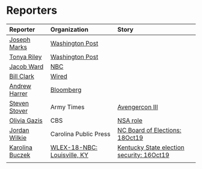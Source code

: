 # Reporters


Reporter | Organization | Story
:--- | :--- | :---
[Joseph Marks](https://www.washingtonpost.com/people/joseph-marks/) |[Washington Post]() |
[Tonya Riley](https://www.washingtonpost.com/people/tonya-riley/) |[Washington Post]() |
[Jacob Ward](https://twitter.com/byjacobward?lang=en)|[NBC]() |
[Bill Clark]() |[Wired]() |
[Andrew Harrer]()|[Bloomberg]() |
[Steven Stover]() |Army Times |[Avengercon III](https://www.army.mil/article/214354/avengercon_iii_the_hacker_training_event_for_todays_cyber_warrior)
[Olivia Gazis]() |CBS |[NSA role](https://www.cbsnews.com/news/the-nsa-prepares-to-defend-2020-elections-drawing-lessons-from-2018-midterms/)
[Jordan Wilkie](https://carolinapublicpress.org/author/jordan-wilkie/)   | Carolina Public Press  |[NC Board of Elections: 18Oct19](https://carolinapublicpress.org/29421/nc-board-of-elections-campaigns-to-earn-voter-trust-amid-changes/)
[Karolina Buczek ]()  | [WLEX-18-NBC: Louisville, KY]()  | [Kentucky State election security: 16Oct19](https://www.lex18.com/news/experts-weigh-in-on-kentucky-state-election-security)
  |   |
